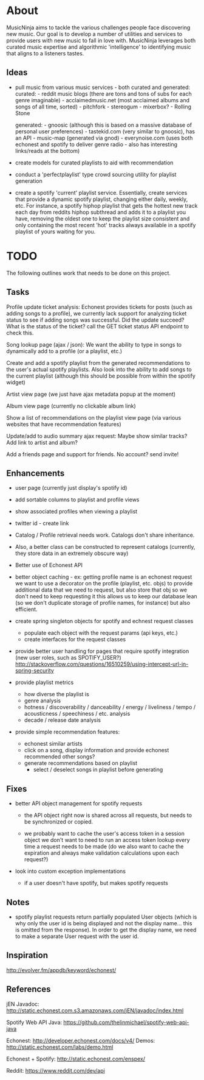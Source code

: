 About
====================

MusicNinja aims to tackle the various challenges people face discovering new music. Our goal is to develop a number
of utilities and services to provide users with new music to fall in love with.  MusicNinja leverages both curated
music expertise and algorithmic 'intelligence' to identifying music that aligns to a listeners tastes.

Ideas
--------------------

- pull music from various music services - both curated and generated:
	curated: 
		- reddit music blogs (there are tons and tons of subs for each genre imaginable)
		- acclaimedmusic.net (most acclaimed albums and songs of all time, sorted)
		- pitchfork
		- stereogum
		- mixerbox?
		- Rolling Stone
		
	generated:
		- gnoosic (although this is based on a massive database of personal user preferences)
		- tastekid.com (very similar to gnoosic), has an API
		- music-map (generated via gnod)
		- everynoise.com (uses both echonest and spotify to deliver genre radio - also has interesting links/reads at the bottom)

- create models for curated playlists to aid with recommendation

- conduct a 'perfectplaylist' type crowd sourcing utility for playlist generation

- create a spotify 'current' playlist service.  Essentially, create services that provide a dynamic spotify playlist,
changing either daily, weekly, etc.  For instance, a spotify hiphop playlist that gets the hottest new track each day
from reddits hiphop subthread and adds it to a playlist you have, removing the oldest one to keep the playlist size consistent
and only containing the most recent 'hot' tracks always available in a spotify playlist of yours waiting for you.

TODO
====================

The following outlines work that needs to be done on this project.

Tasks
--------------------

Profile update ticket analysis: 
Echonest provides tickets for posts (such as adding songs to a profile), 
we currently lack support for analyzing ticket status to see if adding songs was successful.
Did the update succeed? What is the status of the ticket? call the GET ticket status API endpoint to check this.

Song lookup page (ajax / json):
We want the ability to type in songs to dynamically add to a profile (or a playlist, etc.)

Create and add a spotify playlist from the generated recommendations to the user's actual spotify playlists.
Also look into the ability to add songs to the current playlist (although this should be possible from within the spotify widget)

Artist view page (we just have ajax metadata popup at the moment)

Album view page (currently no clickable album link)

Show a list of recommendations on the playlist view page (via various websites that have recommendation features)

Update/add to audio summary ajax request:
Maybe show similar tracks? Add link to artist and album?

Add a friends page and support for friends. No account? send invite!

Enhancements
--------------------

- user page (currently just display's spotify id)

- add sortable columns to playlist and profile views

- show associated profiles when viewing a playlist

- twitter id - create link

- Catalog / Profile retrieval needs work.  Catalogs don't share inheritance.
- Also, a better class can be constructed to represent catalogs (currently, they store
data in an extremely obscure way)

- Better use of Echonest API

- better object caching - ex: getting profile name is an echonest request
	we want to use a decorator on the profile (playlist, etc. objs) to provide additional data
	that we need to request, but also store that obj so we don't need to keep requesting it
	this allows us to keep our database lean (so we don't duplicate storage of profile names, for instance)
	but also efficient.

- create spring singleton objects for spotify and echnest request classes
	- populate each object with the request params (api keys, etc.)
	- create interfaces for the request classes

- provide better user handling for pages that require spotify integration (new user roles, such as SPOTIFY_USER?)
	http://stackoverflow.com/questions/16510259/using-intercept-url-in-spring-security

- provide playlist metrics
	- how diverse the playlist is
	- genre analysis
	- hotness / discoverability / danceability / energy / liveliness / tempo / acousticness / speechiness / etc. analysis
	- decade / release date analysis

- provide simple recommendation features:
	- echonest similar artists
	- click on a song, display information and provide echonest recommended other songs?
	- generate recommendations based on playlist
		- select / deselect songs in playlist before generating

Fixes
--------------------

- better API object management for spotify requests
	- the API object right now is shared across all requests, but needs to be synchronized
	or copied.
	
	- we probably want to cache the user's access token in a session object
		we don't want to need to run an access token lookup every time a request needs to be made
		(do we also want to cache the expiration and always make validation calculations upon each request?)

- look into custom exception implementations
	- if a user doesn't have spotify, but makes spotify requests
	
Notes
--------------------

- spotify playlist requests return partially populated User objects (which is why only the
user id is being displayed and not the display name... this is omitted from the response).
In order to get the display name, we need to make a separate User request with the user id.
	

Inspiration
--------------------

http://evolver.fm/appdb/keyword/echonest/

	
References
--------------------

jEN Javadoc: 
http://static.echonest.com.s3.amazonaws.com/jEN/javadoc/index.html

Spotify Web API Java:
https://github.com/thelinmichael/spotify-web-api-java

Echonest:
http://developer.echonest.com/docs/v4/
Demos:
http://static.echonest.com/labs/demo.html

Echonest + Spotify:
http://static.echonest.com/enspex/

Reddit:
https://www.reddit.com/dev/api